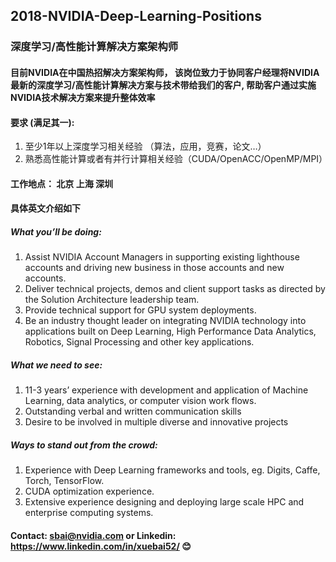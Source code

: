 ## 2018-NVIDIA-Deep-Learning-Positions
### 深度学习/高性能计算解决方案架构师

#### 目前NVIDIA在中国热招解决方案架构师， 该岗位致力于协同客户经理将NVIDIA最新的深度学习/高性能计算解决方案与技术带给我们的客户, 帮助客户通过实施NVIDIA技术解决方案来提升整体效率

#### 要求 (满足其一):
1. 至少1年以上深度学习相关经验 （算法，应用，竞赛，论文…）
2. 熟悉高性能计算或者有并行计算相关经验（CUDA/OpenACC/OpenMP/MPI）

#### 工作地点： 北京 上海 深圳      

#### 具体英文介绍如下
##### What you’ll be doing:
1. Assist NVIDIA Account Managers in supporting existing lighthouse accounts and driving new business in those accounts and new accounts.
2. Deliver technical projects, demos and client support tasks as directed by the Solution Architecture leadership team.
3. Provide technical support for GPU system deployments.
4. Be an industry thought leader on integrating NVIDIA technology into applications built on Deep Learning, High Performance Data Analytics, Robotics, Signal Processing and other key applications.

##### What we need to see: 
1. 11-3 years’ experience with development and application of Machine Learning, data analytics, or computer vision work flows.
2. Outstanding verbal and written communication skills
3. Desire to be involved in multiple diverse and innovative projects

##### Ways to stand out from the crowd:
1. Experience with Deep Learning frameworks and tools, eg. Digits, Caffe, Torch, TensorFlow.
2. CUDA optimization experience.
3. Extensive experience designing and deploying large scale HPC and enterprise computing systems.

#### Contact: sbai@nvidia.com or Linkedin: https://www.linkedin.com/in/xuebai52/ :blush:
